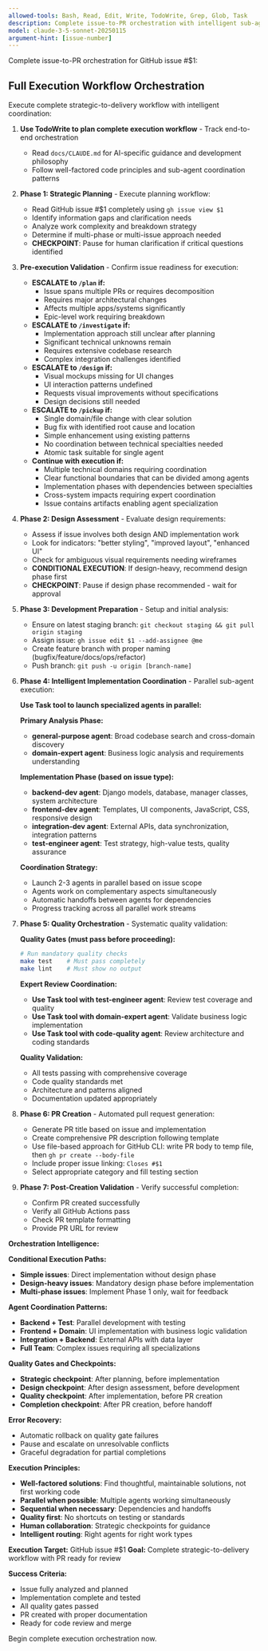 ```yaml
---
allowed-tools: Bash, Read, Edit, Write, TodoWrite, Grep, Glob, Task
description: Complete issue-to-PR orchestration with intelligent sub-agent coordination
model: claude-3-5-sonnet-20250115
argument-hint: [issue-number]
---
```


Complete issue-to-PR orchestration for GitHub issue #$1:

## Full Execution Workflow Orchestration

Execute complete strategic-to-delivery workflow with intelligent coordination:

1. **Use TodoWrite to plan complete execution workflow** - Track end-to-end orchestration
   - Read `docs/CLAUDE.md` for AI-specific guidance and development philosophy
   - Follow well-factored code principles and sub-agent coordination patterns

2. **Phase 1: Strategic Planning** - Execute planning workflow:
   - Read GitHub issue #$1 completely using `gh issue view $1`
   - Identify information gaps and clarification needs
   - Analyze work complexity and breakdown strategy
   - Determine if multi-phase or multi-issue approach needed
   - **CHECKPOINT**: Pause for human clarification if critical questions identified

3. **Pre-execution Validation** - Confirm issue readiness for execution:
   - **ESCALATE to `/plan` if:**
     - Issue spans multiple PRs or requires decomposition
     - Requires major architectural changes
     - Affects multiple apps/systems significantly
     - Epic-level work requiring breakdown
   - **ESCALATE to `/investigate` if:**
     - Implementation approach still unclear after planning
     - Significant technical unknowns remain
     - Requires extensive codebase research
     - Complex integration challenges identified
   - **ESCALATE to `/design` if:**
     - Visual mockups missing for UI changes
     - UI interaction patterns undefined
     - Requests visual improvements without specifications
     - Design decisions still needed
   - **ESCALATE to `/pickup` if:**
     - Single domain/file change with clear solution
     - Bug fix with identified root cause and location
     - Simple enhancement using existing patterns
     - No coordination between technical specialties needed
     - Atomic task suitable for single agent
   - **Continue with execution if:**
     - Multiple technical domains requiring coordination
     - Clear functional boundaries that can be divided among agents
     - Implementation phases with dependencies between specialties
     - Cross-system impacts requiring expert coordination
     - Issue contains artifacts enabling agent specialization

4. **Phase 2: Design Assessment** - Evaluate design requirements:
   - Assess if issue involves both design AND implementation work
   - Look for indicators: "better styling", "improved layout", "enhanced UI"
   - Check for ambiguous visual requirements needing wireframes
   - **CONDITIONAL EXECUTION**: If design-heavy, recommend design phase first
   - **CHECKPOINT**: Pause if design phase recommended - wait for approval

5. **Phase 3: Development Preparation** - Setup and initial analysis:
   - Ensure on latest staging branch: `git checkout staging && git pull origin staging`
   - Assign issue: `gh issue edit $1 --add-assignee @me`
   - Create feature branch with proper naming (bugfix/feature/docs/ops/refactor)
   - Push branch: `git push -u origin [branch-name]`

6. **Phase 4: Intelligent Implementation Coordination** - Parallel sub-agent execution:

   **Use Task tool to launch specialized agents in parallel:**

   **Primary Analysis Phase:**
   - **general-purpose agent**: Broad codebase search and cross-domain discovery
   - **domain-expert agent**: Business logic analysis and requirements understanding

   **Implementation Phase (based on issue type):**
   - **backend-dev agent**: Django models, database, manager classes, system architecture
   - **frontend-dev agent**: Templates, UI components, JavaScript, CSS, responsive design
   - **integration-dev agent**: External APIs, data synchronization, integration patterns
   - **test-engineer agent**: Test strategy, high-value tests, quality assurance

   **Coordination Strategy:**
   - Launch 2-3 agents in parallel based on issue scope
   - Agents work on complementary aspects simultaneously
   - Automatic handoffs between agents for dependencies
   - Progress tracking across all parallel work streams

7. **Phase 5: Quality Orchestration** - Systematic quality validation:

   **Quality Gates (must pass before proceeding):**
   ```bash
   # Run mandatory quality checks
   make test    # Must pass completely
   make lint    # Must show no output
   ```

   **Expert Review Coordination:**
   - **Use Task tool with test-engineer agent**: Review test coverage and quality
   - **Use Task tool with domain-expert agent**: Validate business logic implementation
   - **Use Task tool with code-quality agent**: Review architecture and coding standards

   **Quality Validation:**
   - All tests passing with comprehensive coverage
   - Code quality standards met
   - Architecture and patterns aligned
   - Documentation updated appropriately

8. **Phase 6: PR Creation** - Automated pull request generation:
   - Generate PR title based on issue and implementation
   - Create comprehensive PR description following template
   - Use file-based approach for GitHub CLI: write PR body to temp file, then `gh pr create --body-file`
   - Include proper issue linking: `Closes #$1`
   - Select appropriate category and fill testing section

9. **Phase 7: Post-Creation Validation** - Verify successful completion:
   - Confirm PR created successfully
   - Verify all GitHub Actions pass
   - Check PR template formatting
   - Provide PR URL for review

**Orchestration Intelligence:**

**Conditional Execution Paths:**
- **Simple issues**: Direct implementation without design phase
- **Design-heavy issues**: Mandatory design phase before implementation
- **Multi-phase issues**: Implement Phase 1 only, wait for feedback

**Agent Coordination Patterns:**
- **Backend + Test**: Parallel development with testing
- **Frontend + Domain**: UI implementation with business logic validation
- **Integration + Backend**: External APIs with data layer
- **Full Team**: Complex issues requiring all specializations

**Quality Gates and Checkpoints:**
- **Strategic checkpoint**: After planning, before implementation
- **Design checkpoint**: After design assessment, before development
- **Quality checkpoint**: After implementation, before PR creation
- **Completion checkpoint**: After PR creation, before handoff

**Error Recovery:**
- Automatic rollback on quality gate failures
- Pause and escalate on unresolvable conflicts
- Graceful degradation for partial completions

**Execution Principles:**
- **Well-factored solutions**: Find thoughtful, maintainable solutions, not first working code
- **Parallel when possible**: Multiple agents working simultaneously
- **Sequential when necessary**: Dependencies and handoffs
- **Quality first**: No shortcuts on testing or standards
- **Human collaboration**: Strategic checkpoints for guidance
- **Intelligent routing**: Right agents for right work types

**Execution Target:** GitHub issue #$1
**Goal:** Complete strategic-to-delivery workflow with PR ready for review

**Success Criteria:**
- Issue fully analyzed and planned
- Implementation complete and tested
- All quality gates passed
- PR created with proper documentation
- Ready for code review and merge

Begin complete execution orchestration now.